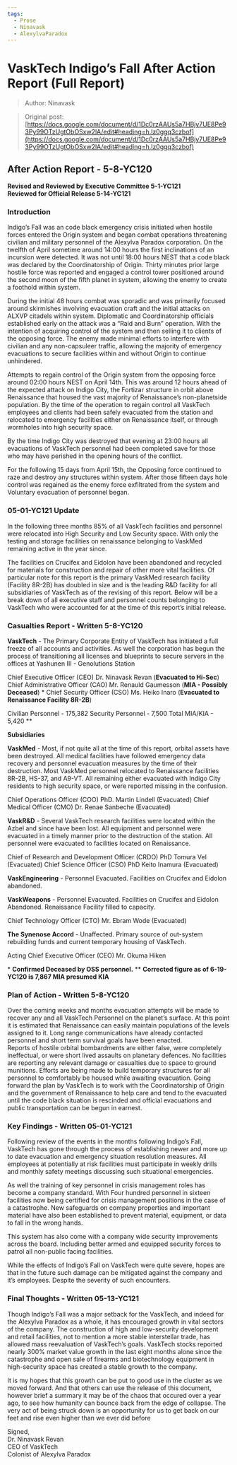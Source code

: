 ```yaml
---
tags:
  - Prose
  - Ninavask
  - AlexylvaParadox
---
```


# VaskTech Indigo’s Fall After Action Report (Full Report)

> Author: Ninavask

> Original post: [https://docs.google.com/document/d/1Dc0rzAAUs5a7HBjy7UE8Pe93Py99OTzUgtObOSxw2lA/edit#heading=h.lz0ggq3czbof](https://docs.google.com/document/d/1Dc0rzAAUs5a7HBjy7UE8Pe93Py99OTzUgtObOSxw2lA/edit#heading=h.lz0ggq3czbof)


## After Action Report - 5-8-YC120
**Revised and Reviewed by Executive Committee 5-1-YC121**<br>
**Reviewed for Official Release 5-14-YC121**

### Introduction

Indigo’s Fall was an code black emergency crisis initiated when hostile forces entered the Origin system and began combat operations threatening civilian and military personnel of the Alexylva Paradox corporation. On the twelfth of April sometime around 14:00 hours the first inclinations of an incursion were detected. It was not until 18:00 hours NEST that a code black was declared by the Coordinatorship of Origin. Thirty minutes prior large hostile force was reported and engaged a control tower positioned around the second moon of the fifth planet in system, allowing the enemy to create a foothold within system.

During the initial 48 hours combat was sporadic and was primarily focused around skirmishes involving evacuation craft and the initial attacks on ALXVP citadels within system. Diplomatic and Coordinatorship officials established early on the attack was a “Raid and Burn” operation. With the intention of acquiring control of the system and then selling it to clients of the opposing force. The enemy made minimal efforts to interfere with civilian and any non-capsuleer traffic, allowing the majority of emergency evacuations to secure facilities within and without Origin to continue unhindered.

Attempts to regain control of the Origin system from the opposing force around 02:00 hours NEST on April 14th. This was around 12 hours ahead of the expected attack on Indigo City, the Fortizar structure in orbit above Renaissance that housed the vast majority of Renaissance’s non-planetside population. By the time of the operation to regain control all VaskTech employees and clients had been safely evacuated from the station and relocated to emergency facilities either on Renaissance itself, or through wormholes into high security space.

By the time Indigo City was destroyed that evening at 23:00 hours all evacuations of VaskTech personnel had been completed save for those who may have perished in the opening hours of the conflict.

For the following 15 days from April 15th, the Opposing force continued to raze and destroy any structures within system. After those fifteen days hole control was regained as the enemy force exfiltrated from the system and Voluntary evacuation of personnel began. 


### 05-01-YC121 Update

In the following three months 85% of all VaskTech facilities and personnel were relocated into High Security and Low Security space. With only the testing and storage facilities on renaissance belonging to VaskMed remaining active in the year since. 

The facilities on Crucifex and Eidolon have been abandoned and recycled for materials for construction and repair of other more vital facilities. Of particular note for this report is the primary VaskMed research facility (Facility 8R-2B) has doubled in size and is the leading R&D facility for all subsidiaries of VaskTech as of the revising of this report. Below will be a break down of all executive staff and personnel counts belonging to VaskTech who were accounted for at the time of this report’s initial release.


### Casualties Report - Written 5-8-YC120

**VaskTech** - The Primary Corporate Entity of VaskTech has initiated a full freeze of all accounts and activities. As well the corporation has begun the process of transitioning all licenses and blueprints to secure servers in the offices at Yashunen III - Genolutions Station 

Chief Executive Officer (CEO) Dr. Ninavask Revan (**Evacuated to Hi-Sec**)
Chief Administrative Officer (CAO) Mr. Renauld Gaumesson (**MIA - Possibly Deceased**) \*
Chief Security Officer (CSO) Ms. Heiko Inaro (**Evacuated to Renaissance Facility 8R-2B**)

Civilian Personnel - 175,382
Security Personnel - 7,500
Total MIA/KIA - 5,420 \*\*

**Subsidiaries**

**VaskMed** - Most, if not quite all at the time of this report, orbital assets have been destroyed. All medical facilities have followed emergency data recovery and personnel evacuation measures by the time of their destruction. Most VaskMed personnel relocated to Renaissance facilities 8R-2B, HS-37, and A9-VT. All remaining either evacuated with Indigo City residents to high security space, or were reported missing in the confusion. 

Chief Operations Officer (COO) PhD. Martin Lindell (Evacuated)
Chief Medical Officer (CMO) Dr. Renae Sanbeche (Evacuated)

**VaskR&D** - Several VaskTech research facilities were located within the Azbel and since have been lost. All equipment and personnel were evacuated in a timely manner prior to the destruction of the station. All personnel were evacuated to facilities located on Renaissance.

Chief of Research and Development Officer (CRDO) PhD Tomura Vel (Evacuated)
Chief Science Officer (CSO) PhD Keito Inamura (Evacuated)

**VaskEngineering** - Personnel Evacuated. Facilities on Crucifex and Eidolon abandoned.

**VaskWeapons** - Personnel Evacuated. Facilities on Crucifex and Eidolon Abandoned. Renaissance Facility filled to capacity.

Chief Technology Officer (CTO) Mr. Ebram Wode (Evacuated)

**The Synenose Accord** - Unaffected. Primary source of out-system rebuilding funds and current temporary housing of VaskTech.

Acting Chief Executive Officer (CEO) Mr. Okuma Hiken 


\* **Confirmed Deceased by OSS personnel.**
\*\* **Corrected figure as of 6-19-YC120 is 7,867 MIA presumed KIA**

### Plan of Action - Written 5-8-YC120

Over the coming weeks and months evacuation attempts will be made to recover any and all VaskTech Personnel on the planet’s surface. At this point it is estimated that Renaissance can easily maintain populations of the levels assigned to it. Long range communications have already contacted personnel and short term survival goals have been enacted.  
Reports of hostile orbital bombardments are either false, were completely ineffectual, or were short lived assaults on planetary defences. No facilities are reporting any relevant damage or casualties due to space to ground munitions. Efforts are being made to build temporary structures for all personnel to comfortably be housed while awaiting evacuation.
Going forward the plan by VaskTech is to work with the Coordinatorship of Origin and the government of Renaissance to help care and tend to the evacuated until the code black situation is rescinded and official evacuations and public transportation can be begun in earnest. 

### Key Findings - Written 05-01-YC121

Following review of the events in the months following Indigo’s Fall, VaskTech has gone through the process of establishing newer and more up to date evacuation and emergency situation resolution measures. All employees at potentially at risk facilities must participate in weekly drills and monthly safety meetings discussing such situational emergencies.

As well the training of key personnel in crisis management roles has become a company standard. With Four hundred personnel in sixteen facilities now being certified for crisis management positions in the case of a catastrophe. New safeguards on company properties and important material have also been established to prevent material, equipment, or data to fall in the wrong hands.

This system has also come with a company wide security improvements across the board. Including better armed and equipped security forces to patrol all non-public facing facilities.

While the effects of Indigo’s Fall on VaskTech were quite severe, hopes are that in the future such damage can be mitigated against the company and it’s employees. Despite the severity of such encounters.   


### Final Thoughts - Written 05-13-YC121

Though Indigo’s Fall was a major setback for the VaskTech, and indeed for the Alexylva Paradox as a whole, it has encouraged growth in vital sectors of the company. The construction of high and low-security development and retail facilities, not to mention a more stable interstellar trade, has allowed mass reevaluation of VaskTech’s goals. VaskTech stocks reported nearly 300% market value growth in the last eight months alone since the catastrophe and open sale of firearms and biotechnology equipment in high-security space has created a stable growth to the company. 

It is my hopes that this growth can be put to good use in the cluster as we moved forward. And that others can use the release of this document, however brief a summary it may be of the chaos that occured over a year ago, to see how humanity can bounce back from the edge of collapse. The very act of being struck down is an opportunity for us to get back on our feet and rise even higher than we ever did before 
	
Signed,<br>
Dr. Ninavask Revan<br>
CEO of VaskTech<br>
Colonist of Alexylva Paradox
